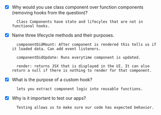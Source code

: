 - [x] Why would you use class component over function components (removing hooks from the question)?

        Class Components have state and lifecyles that are not in functional hooks.

- [x] Name three lifecycle methods and their purposes.

        componentDidMount: After component is rendered this tells us if it loaded data. Can add event listeners.

        componentDidUpdate: Runs everytime component is updated. 
        
        render: returns JSX that is displayed in the UI. It can also return a null if there is nothing to render for that component.

- [x] What is the purpose of a custom hook?

        lets you extract component logic into reusable functions.

- [x] Why is it important to test our apps?

        Testing allows us to make sure our code has expected behavior. 